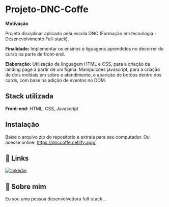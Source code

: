 # Projeto-DNC-Coffe

**Motivação**

Projeto disciplinar aplicado pela escola DNC (Formação em tecnologia - Desencvolvimento Full-stack).

**Finalidade:** Implementar os ensinos e liguagens aprendidos no decorrer do curso na parte de front-end.

**Elaboração:** Utilização de linguagem HTML e CSS, para a criação da landing page a partir de um figma. Manipulções javascript, para a criação de dois moldais em sobre e atendimento, e aparição de botões dentro dos cards, com base na adição de eventos no DOM.


## Stack utilizada

**Front-end:** HTML, CSS, Javascript




## Instalação

Baixe o arquivo zip do repositório e extraia para seu computador. Ou acesse online: https://dnccoffe.netlify.app/


    
## 🔗 Links

[![linkedin](https://img.shields.io/badge/linkedin-0A66C2?style=for-the-badge&logo=linkedin&logoColor=white)](https://www.linkedin.com/in/rodrigo-moreira-294b17192/)


## 🚀 Sobre mim
Eu sou uma pessoa desenvolvedora full-stack...

